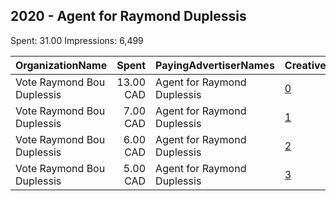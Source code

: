 ## 2020 - Agent for Raymond Duplessis 
Spent: 31.00
Impressions: 6,499

|OrganizationName|Spent|PayingAdvertiserNames|CreativeUrls|Impressions|Genders|AgeBrackets|CountryCodes|BillingAddresses|CandidateBallotInformation|
|:---|---:|:---|:---|---:|:---|:---|:---|:---|:---|
|Vote Raymond Bou Duplessis|13.00 CAD|Agent for Raymond Duplessis|[0](https://www.snap.com/political-ads/asset/c3a4374d7ed31929a9ba850780788b47861aaa859ae5cfab5f6f308de8f27586?mediaType=jpeg)|2,551|||canada|CA|Raymond Duplessis|
|Vote Raymond Bou Duplessis|7.00 CAD|Agent for Raymond Duplessis|[1](https://www.snap.com/political-ads/asset/503d1dbe455f55202607f61af0fcbf333a04f02d2c6c5d8c20f4d8b4f00bab40?mediaType=mp4)|1,478||18+|canada|CA|Raymond Bou Duplessis|
|Vote Raymond Bou Duplessis|6.00 CAD|Agent for Raymond Duplessis|[2](https://www.snap.com/political-ads/asset/0dfeec8c0a06a90ed316a37174d23dbf59650190d7f1ca99198974f88397e912?mediaType=mp4)|1,310||18+|canada|CA|Raymond Bou Duplessis|
|Vote Raymond Bou Duplessis|5.00 CAD|Agent for Raymond Duplessis|[3](https://www.snap.com/political-ads/asset/af9e3d51c80698b119fbe00e20f6a8e0c1af7127a13edb8259fa0a9b5e727692?mediaType=mp4)|1,160||18+|canada|CA|Raymond Bou Duplessis|
